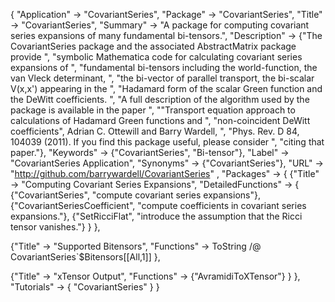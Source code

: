 {
 "Application" -> "CovariantSeries",
 "Package" -> "CovariantSeries",
 "Title" -> "CovariantSeries",
 "Summary" -> 
   "A package for computing covariant series expansions of many fundamental bi-tensors.",
 "Description" -> 
   {"The CovariantSeries package and the associated AbstractMatrix package provide ",
    "symbolic Mathematica code for calculating covariant series expansions of ",
    "fundamental bi-tensors including the world-function, the van Vleck determinant, ",
    "the bi-vector of parallel transport, the bi-scalar V(x,x') appearing in the ",
    "Hadamard form of the scalar Green function and the DeWitt coefficients. ",
    "A full description of the algorithm used by the package is available in the paper ",
    "\"Transport equation approach to calculations of Hadamard Green functions and ",
    "non-coincident DeWitt coefficients\", Adrian C. Ottewill and Barry Wardell, ",
    "Phys. Rev. D 84, 104039 (2011). If you find this package useful, please consider ",
    "citing that paper."},
 "Keywords" -> {"CovariantSeries", "Bi-tensor"},
 "Label" -> "CovariantSeries Application",
 "Synonyms" -> {"CovariantSeries"},
 "URL" -> "http://github.com/barrywardell/CovariantSeries" ,
 "Packages" -> {
   {"Title" -> "Computing Covariant Series Expansions",
    "DetailedFunctions" -> {
      {"CovariantSeries", "compute covariant series expansions"},
      {"CovariantSeriesCoefficient", "compute coefficients in covariant series expansions."},
      {"SetRicciFlat", "introduce the assumption that the Ricci tensor vanishes."}
    }
   },

   {"Title" -> "Supported Bitensors",
    "Functions" -> ToString /@ CovariantSeries`$Bitensors[[All,1]]
   },

   {"Title" -> "xTensor Output",
    "Functions" -> {"AvramidiToXTensor"}
   }
 },
 "Tutorials" -> {
   "CovariantSeries"
 } 
}